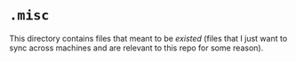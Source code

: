 # `.misc`

This directory contains files that meant to be _existed_ (files that I just want to sync across
machines and are relevant to this repo for some reason).
